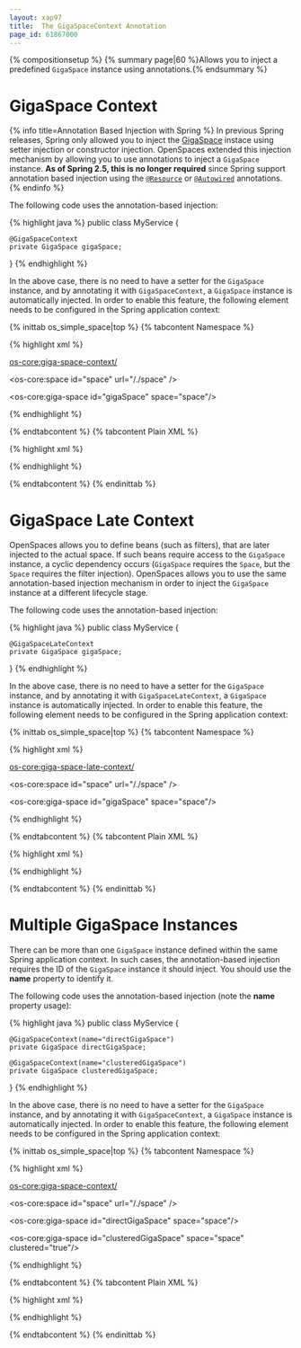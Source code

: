 ```yaml
---
layout: xap97
title:  The GigaSpaceContext Annotation
page_id: 61867000
---
```


{% compositionsetup %}
{% summary page|60 %}Allows you to inject a predefined `GigaSpace` instance using annotations.{% endsummary %}

# GigaSpace Context

{% info title=Annotation Based Injection with Spring %}
In previous Spring releases, Spring only allowed you to inject the [GigaSpace](./the-gigaspace-interface.html) instace using setter injection or constructor injection. OpenSpaces extended this injection mechanism by allowing you to use annotations to inject a `GigaSpace` instance.
**As of Spring 2.5, this is no longer required** since Spring support annotation based injection using the [`@Resource`](http://download.oracle.com/javaee/6/api/javax/annotation/Resource.html) or [`@Autowired`](http://static.springsource.org/spring/docs/3.0.x/api/org/springframework/beans/factory/annotation/Autowired.html) annotations.
{% endinfo %}

The following code uses the annotation-based injection:

{% highlight java %}
public class MyService {

    @GigaSpaceContext
    private GigaSpace gigaSpace;

}
{% endhighlight %}

In the above case, there is no need to have a setter for the `GigaSpace` instance, and by annotating it with `GigaSpaceContext`, a `GigaSpace` instance is automatically injected. In order to enable this feature, the following element needs to be configured in the Spring application context:

{% inittab os_simple_space|top %}
{% tabcontent Namespace %}

{% highlight xml %}

<os-core:giga-space-context/>

<os-core:space id="space" url="/./space" />

<os-core:giga-space id="gigaSpace" space="space"/>

<bean id="myService" class="eg.MyService" />
{% endhighlight %}

{% endtabcontent %}
{% tabcontent Plain XML %}

{% highlight xml %}

<bean id="gigaSpaceContext" class="org.openspaces.core.context.GigaSpaceContextBeanPostProcessor" />

<bean id="space" class="org.openspaces.core.space.UrlSpaceFactoryBean">
    <property name="url" value="/./space" />
</bean>

<bean id="gigaSpace" class="org.openspaces.core.GigaSpaceFactoryBean">
	<property name="space" ref="space" />
</bean>

<bean id="myService" class="eg.MyService" />
{% endhighlight %}

{% endtabcontent %}
{% endinittab %}

# GigaSpace Late Context

OpenSpaces allows you to define beans (such as filters), that are later injected to the actual space. If such beans require access to the `GigaSpace` instance, a cyclic dependency occurs (`GigaSpace` requires the `Space`, but the `Space` requires the filter injection). OpenSpaces allows you to use the same annotation-based injection mechanism in order to inject the `GigaSpace` instance at a different lifecycle stage.

The following code uses the annotation-based injection:

{% highlight java %}
public class MyService {

    @GigaSpaceLateContext
    private GigaSpace gigaSpace;

}
{% endhighlight %}

In the above case, there is no need to have a setter for the `GigaSpace` instance, and by annotating it with `GigaSpaceLateContext`, a `GigaSpace` instance is automatically injected. In order to enable this feature, the following element needs to be configured in the Spring application context:

{% inittab os_simple_space|top %}
{% tabcontent Namespace %}

{% highlight xml %}

<os-core:giga-space-late-context/>

<os-core:space id="space" url="/./space" />

<os-core:giga-space id="gigaSpace" space="space"/>

<bean id="myService" class="eg.MyService" />
{% endhighlight %}

{% endtabcontent %}
{% tabcontent Plain XML %}

{% highlight xml %}

<bean id="gigaSpaceContext" class="org.openspaces.core.context.GigaSpaceLateContextBeanPostProcessor" />

<bean id="space" class="org.openspaces.core.space.UrlSpaceFactoryBean">
    <property name="url" value="/./space" />
</bean>

<bean id="gigaSpace" class="org.openspaces.core.GigaSpaceFactoryBean">
	<property name="space" ref="space" />
</bean>

<bean id="myService" class="eg.MyService" />
{% endhighlight %}

{% endtabcontent %}
{% endinittab %}

# Multiple GigaSpace Instances

There can be more than one `GigaSpace` instance defined within the same Spring application context. In such cases, the annotation-based injection requires the ID of the `GigaSpace` instance it should inject. You should use the **name** property to identify it.

The following code uses the annotation-based injection (note the **name** property usage):

{% highlight java %}
public class MyService {

    @GigaSpaceContext(name="directGigaSpace")
    private GigaSpace directGigaSpace;

    @GigaSpaceContext(name="clusteredGigaSpace")
    private GigaSpace clusteredGigaSpace;
}
{% endhighlight %}

In the above case, there is no need to have a setter for the `GigaSpace` instance, and by annotating it with `GigaSpaceContext`, a `GigaSpace` instance is automatically injected. In order to enable this feature, the following element needs to be configured in the Spring application context:

{% inittab os_simple_space|top %}
{% tabcontent Namespace %}

{% highlight xml %}

<os-core:giga-space-context/>

<os-core:space id="space" url="/./space" />

<os-core:giga-space id="directGigaSpace" space="space"/>

<os-core:giga-space id="clusteredGigaSpace" space="space" clustered="true"/>

<bean id="myService" class="eg.MyService" />
{% endhighlight %}

{% endtabcontent %}
{% tabcontent Plain XML %}

{% highlight xml %}

<bean id="gigaSpaceContext" class="org.openspaces.core.context.GigaSpaceContextBeanPostProcessor" />

<bean id="space" class="org.openspaces.core.space.UrlSpaceFactoryBean">
    <property name="url" value="/./space" />
</bean>

<bean id="directGigaSpace" class="org.openspaces.core.GigaSpaceFactoryBean">
	<property name="space" ref="space" />
</bean>

<bean id="clusteredGigaSpace" class="org.openspaces.core.GigaSpaceFactoryBean">
	<property name="space" ref="space" />
	<proeprty name="clustered" value="true" />
</bean>

<bean id="myService" class="eg.MyService" />
{% endhighlight %}

{% endtabcontent %}
{% endinittab %}

